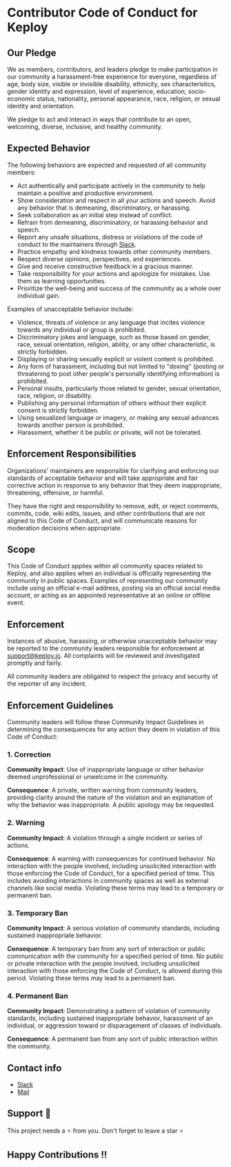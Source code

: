 # Contributor Code of Conduct for Keploy

## Our Pledge

We as members, contributors, and leaders pledge to make participation in our
community a harassment-free experience for everyone, regardless of age, body
size, visible or invisible disability, ethnicity, sex characteristics, gender
identity and expression, level of experience, education, socio-economic status,
nationality, personal appearance, race, religion, or sexual identity
and orientation.

We pledge to act and interact in ways that contribute to an open, welcoming,
diverse, inclusive, and healthy community.

## Expected Behavior

The following behaviors are expected and requested of all community members:

 * Act authentically and participate actively in the community to help maintain a positive and productive environment.
 * Show consideration and respect in all your actions and speech. Avoid any behavior that is demeaning, discriminatory, or harassing.
 * Seek collaboration as an initial step instead of conflict.
 * Refrain from demeaning, discriminatory, or harassing behavior and speech.
 * Report any unsafe situations, distress or violations of the code of conduct to the maintainers through [Slack](https://join.slack.com/t/keploy/shared_invite/zt-12rfbvc01-o54cOG0X1G6eVJTuI_orSA).
* Practice empathy and kindness towards other community members.
* Respect diverse opinions, perspectives, and experiences.
* Give and receive constructive feedback in a gracious manner.
* Take responsibility for your actions and apologize for mistakes. Use them as learning opportunities.
* Prioritize the well-being and success of the community as a whole over individual gain.

Examples of unacceptable behavior include:

* Violence, threats of violence or any language that incites violence towards any individual or group is prohibited.
 * Discriminatory jokes and language, such as those based on gender, race, sexual orientation, religion, ability, or any other characteristic, is strictly forbidden.
 * Displaying or sharing sexually explicit or violent content is prohibited.
 * Any form of harassment, including but not limited to "doxing" (posting or threatening to post other people's personally identifying information) is prohibited.
 * Personal insults, particularly those related to gender, sexual orientation, race, religion, or disability.
* Publishing any personal information of others without their explicit consent is strictly forbidden.
* Using sexualized language or imagery, or making any sexual advances towards another person is prohibited.
* Harassment, whether it be public or private, will not be tolerated.

## Enforcement Responsibilities

Organizations' maintainers are responsible for clarifying and enforcing our standards of
acceptable behavior and will take appropriate and fair corrective action in
response to any behavior that they deem inappropriate, threatening, offensive,
or harmful.

They have the right and responsibility to remove, edit, or reject
comments, commits, code, wiki edits, issues, and other contributions that are
not aligned to this Code of Conduct, and will communicate reasons for moderation
decisions when appropriate.

## Scope

This Code of Conduct applies within all community spaces related to Keploy, and also applies when
an individual is officially representing the community in public spaces.
Examples of representing our community include using an official e-mail address,
posting via an official social media account, or acting as an appointed
representative at an online or offline event.

## Enforcement

Instances of abusive, harassing, or otherwise unacceptable behavior may be
reported to the community leaders responsible for enforcement at
support@keploy.io.
All complaints will be reviewed and investigated promptly and fairly.

All community leaders are obligated to respect the privacy and security of the
reporter of any incident.

## Enforcement Guidelines

Community leaders will follow these Community Impact Guidelines in determining
the consequences for any action they deem in violation of this Code of Conduct:

### 1. Correction

**Community Impact**: Use of inappropriate language or other behavior deemed
unprofessional or unwelcome in the community.

**Consequence**: A private, written warning from community leaders, providing
clarity around the nature of the violation and an explanation of why the
behavior was inappropriate. A public apology may be requested.

### 2. Warning

**Community Impact**: A violation through a single incident or series
of actions.

**Consequence**: A warning with consequences for continued behavior. No
interaction with the people involved, including unsolicited interaction with
those enforcing the Code of Conduct, for a specified period of time. This
includes avoiding interactions in community spaces as well as external channels
like social media. Violating these terms may lead to a temporary or
permanent ban.

### 3. Temporary Ban

**Community Impact**: A serious violation of community standards, including
sustained inappropriate behavior.

**Consequence**: A temporary ban from any sort of interaction or public
communication with the community for a specified period of time. No public or
private interaction with the people involved, including unsolicited interaction
with those enforcing the Code of Conduct, is allowed during this period.
Violating these terms may lead to a permanent ban.

### 4. Permanent Ban

**Community Impact**: Demonstrating a pattern of violation of community
standards, including sustained inappropriate behavior,  harassment of an
individual, or aggression toward or disparagement of classes of individuals.

**Consequence**: A permanent ban from any sort of public interaction within
the community.

## Contact info

* [Slack](https://join.slack.com/t/keploy/shared_invite/zt-12rfbvc01-o54cOG0X1G6eVJTuI_orSA)
* [Mail](hello@keploy.io)

## Support 🙏 

This project needs a ⭐️ from you. Don't forget to leave a star ⭐️

## Happy Contributions !!
